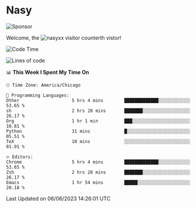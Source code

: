 # Nasy

<!--
<p align="center">
<img height="200" src="https://github-readme-stats.vercel.app/api?username=nasyxx&count_private=true&show_icons=true&theme=dracula&include_all_commits=true"/>
<img height="200" src="https://github-readme-stats.vercel.app/api/top-langs/?username=nasyxx&theme=dracula&hide=html,jupyter+notebook&count_private=true&show_icons=true"/>
</p>

  
----------------
-->

![Sponsor](https://img.shields.io/static/v1.svg?label=Sponsor&message=%E2%9D%A4&logo=GitHub&style=flat&color=pink)
 
Welcome, the ![nasyxx visitor counter](https://count.getloli.com/get/@nasyxx?theme=rule34)th vistor!
 
<!--START_SECTION:waka-->
![Code Time](http://img.shields.io/badge/Code%20Time-3%2C554%20hrs%2039%20mins-blue)

![Lines of code](https://img.shields.io/badge/From%20Hello%20World%20I%27ve%20Written-6.3%20million%20lines%20of%20code-blue)

📊 **This Week I Spent My Time On** 

```text
🕑︎ Time Zone: America/Chicago

💬 Programming Languages: 
Other                    5 hrs 4 mins        █████████████░░░░░░░░░░░░   53.65 % 
sh                       2 hrs 28 mins       ███████░░░░░░░░░░░░░░░░░░   26.17 % 
Org                      1 hr 1 min          ███░░░░░░░░░░░░░░░░░░░░░░   10.81 % 
Python                   31 mins             █░░░░░░░░░░░░░░░░░░░░░░░░   05.51 % 
TeX                      10 mins             ░░░░░░░░░░░░░░░░░░░░░░░░░   01.91 % 

🔥 Editors: 
Chrome                   5 hrs 4 mins        █████████████░░░░░░░░░░░░   53.65 % 
Zsh                      2 hrs 28 mins       ███████░░░░░░░░░░░░░░░░░░   26.17 % 
Emacs                    1 hr 54 mins        █████░░░░░░░░░░░░░░░░░░░░   20.18 % 
```


 Last Updated on 06/06/2023 14:26:01 UTC
<!--END_SECTION:waka-->

<!-- ![visitors](https://visitor-badge.laobi.icu/badge?page_id=nasyxx.nasyxx) -->
